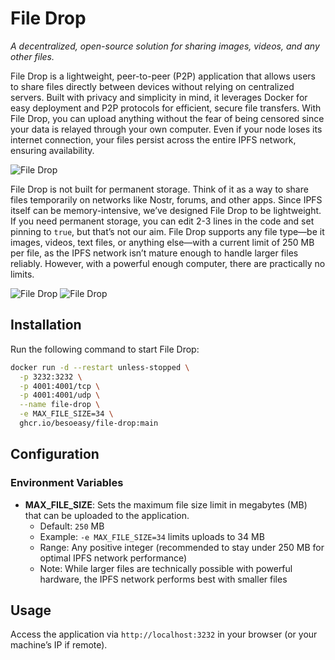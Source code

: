 # File Drop

_A decentralized, open-source solution for sharing images, videos, and any other files._

File Drop is a lightweight, peer-to-peer (P2P) application that allows users to share files directly between devices without relying on centralized servers. Built with privacy and simplicity in mind, it leverages Docker for easy deployment and P2P protocols for efficient, secure file transfers. With File Drop, you can upload anything without the fear of being censored since your data is relayed through your own computer. Even if your node loses its internet connection, your files persist across the entire IPFS network, ensuring availability.

![File Drop](https://github.com/user-attachments/assets/8d427693-8ee4-4c5f-a67c-6c2991c13f27)

File Drop is not built for permanent storage. Think of it as a way to share files temporarily on networks like Nostr, forums, and other apps. Since IPFS itself can be memory-intensive, we’ve designed File Drop to be lightweight. If you need permanent storage, you can edit 2-3 lines in the code and set pinning to `true`, but that’s not our aim. File Drop supports any file type—be it images, videos, text files, or anything else—with a current limit of 250 MB per file, as the IPFS network isn’t mature enough to handle larger files reliably. However, with a powerful enough computer, there are practically no limits.

![File Drop](https://github.com/user-attachments/assets/ff683fd8-d7c0-4378-81d4-a6342890cb86)
![File Drop](https://github.com/user-attachments/assets/0d7c6291-0194-470c-a07c-ef748b39337f)

## Installation

Run the following command to start File Drop:

```bash
docker run -d --restart unless-stopped \
  -p 3232:3232 \
  -p 4001:4001/tcp \
  -p 4001:4001/udp \
  --name file-drop \
  -e MAX_FILE_SIZE=34 \
  ghcr.io/besoeasy/file-drop:main
```

## Configuration

### Environment Variables

- **MAX_FILE_SIZE**: Sets the maximum file size limit in megabytes (MB) that can be uploaded to the application. 
  - Default: `250` MB
  - Example: `-e MAX_FILE_SIZE=34` limits uploads to 34 MB
  - Range: Any positive integer (recommended to stay under 250 MB for optimal IPFS network performance)
  - Note: While larger files are technically possible with powerful hardware, the IPFS network performs best with smaller files

## Usage

Access the application via `http://localhost:3232` in your browser (or your machine’s IP if remote).
